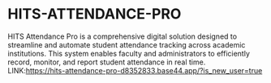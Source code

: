 # HITS-ATTENDANCE-PRO
HITS Attendance Pro is a comprehensive digital solution designed to streamline and automate student attendance tracking across academic institutions. This system enables faculty and administrators to efficiently record, monitor, and report student attendance in real time.
LINK:https://hits-attendance-pro-d8352833.base44.app/?is_new_user=true
